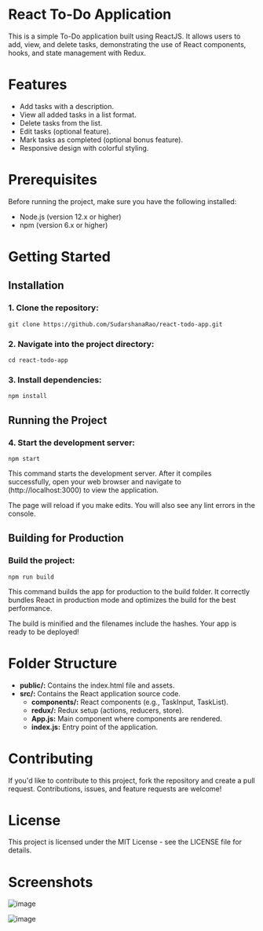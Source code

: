 # React To-Do Application

This is a simple To-Do application built using ReactJS. It allows users to add, view, and delete tasks, demonstrating the use of React components, hooks, and state management with Redux.

# Features

- Add tasks with a description.
- View all added tasks in a list format.
- Delete tasks from the list.
- Edit tasks (optional feature).
- Mark tasks as completed (optional bonus feature).
- Responsive design with colorful styling.

# Prerequisites

Before running the project, make sure you have the following installed:

* Node.js (version 12.x or higher)
* npm (version 6.x or higher)

# Getting Started
## Installation

### 1. Clone the repository:

```
git clone https://github.com/SudarshanaRao/react-todo-app.git
```

### 2. Navigate into the project directory:

```
cd react-todo-app
```

### 3. Install dependencies:

```
npm install
```

## Running the Project

### 4. Start the development server:

```
npm start
```

This command starts the development server. After it compiles successfully, open your web browser and navigate to (http://localhost:3000) to view the application.

The page will reload if you make edits. You will also see any lint errors in the console.

## Building for Production

### Build the project:

```
npm run build
```  

This command builds the app for production to the build folder. It correctly bundles React in production mode and optimizes the build for the best performance.

The build is minified and the filenames include the hashes. Your app is ready to be deployed!

# Folder Structure

- **public/:** Contains the index.html file and assets.
- **src/:** Contains the React application source code.
  - **components/:** React components (e.g., TaskInput, TaskList).
  - **redux/:** Redux setup (actions, reducers, store).
  - **App.js:** Main component where components are rendered.
  - **index.js:** Entry point of the application.
 
  
# Contributing

If you'd like to contribute to this project, fork the repository and create a pull request. Contributions, issues, and feature requests are welcome!

# License

This project is licensed under the MIT License - see the LICENSE file for details.

# Screenshots

![image](https://github.com/SudarshanaRao/react-todo-app/assets/106806890/3528e03b-27de-45d6-bfc3-3cd828e5a6ee)

![image](https://github.com/SudarshanaRao/react-todo-app/assets/106806890/61a086f3-1345-46bb-9f31-d4d81096881f)

